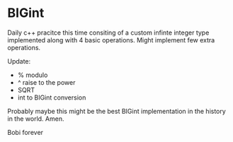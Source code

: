 # BIGint
Daily c++ pracitce this time consiting of a custom infinte integer type implemented along with 4 basic operations.
Might implement few extra operations.

Update:

- % modulo
- ^ raise to the power
- SQRT 
- int to BIGint conversion

Probably maybe this might be the best BIGint implementation in the history in the world. Amen.


Bobi forever
